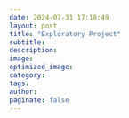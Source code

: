 ```yaml
---
date: 2024-07-31 17:18:49
layout: post
title: "Exploratory Project"
subtitle:
description:
image:
optimized_image:
category:
tags:
author:
paginate: false
---
```

